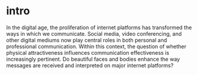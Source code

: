 # intro
In the digital age, the proliferation of internet platforms has transformed the ways in which we communicate. Social media, video conferencing, and other digital mediums now play central roles in both personal and professional communication. Within this context, the question of whether physical attractiveness influences communication effectiveness is increasingly pertinent. Do beautiful faces and bodies enhance the way messages are received and interpreted on major internet platforms?